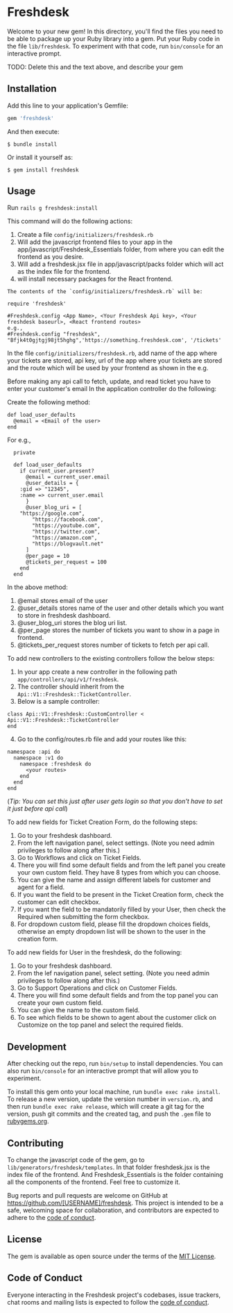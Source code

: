 # Freshdesk

Welcome to your new gem! In this directory, you'll find the files you need to be able to package up your Ruby library into a gem. Put your Ruby code in the file `lib/freshdesk`. To experiment with that code, run `bin/console` for an interactive prompt.

TODO: Delete this and the text above, and describe your gem

## Installation

Add this line to your application's Gemfile:

```ruby
gem 'freshdesk'
```

And then execute:

    $ bundle install

Or install it yourself as:

    $ gem install freshdesk

## Usage
Run
`rails g freshdesk:install`

This command will do the following actions:
  1. Create a file `config/initializers/freshdesk.rb`
  2. Will add the javascript frontend files to your app in the app/javascript/Freshdesk_Essentials folder, from where you can edit the frontend as you desire.
  3. Will add a freshdesk.jsx file in app/javascript/packs folder which will act as the index file for the frontend.
  4. will install necessary packages for the React frontend.
```
The contents of the `config/initializers/freshdesk.rb` will be:

require 'freshdesk'

#Freshdesk.config <App Name>, <Your Freshdesk Api key>, <Your freshdesk baseurl>, <React frontend routes>
e.g., 
#Freshdesk.config "freshdesk", "Bfjk4t0gjtgj98jt5hghg",'https://something.freshdesk.com', '/tickets'
```

In the file `config/initializers/freshdesk.rb`, add name of the app where your tickets are stored, api key, url of the app where your tickets are stored and the route which will be used by your frontend as shown in the e.g.

Before making any api call to fetch, update, and  read ticket you have to enter your customer's email
In the application controller do the following:

Create the following method:

```
def load_user_defaults
  @email = <Email of the user>
end

```

For e.g., 
```
  private

  def load_user_defaults
    if current_user.present?
      @email = current_user.email
      @user_details = { 
	:gid => "12345", 
	:name => current_user.email
      }
      @user_blog_uri = [
	"https://google.com",
        "https://facebook.com",
        "https://youtube.com",
        "https://twitter.com",
        "https://amazon.com",
        "https://blogvault.net"
      ]
      @per_page = 10
      @tickets_per_request = 100
    end
  end
```

In the above method: 
  1. @email stores email of the user
  2. @user_details stores name of the user and other details which you want to store in freshdesk dashboard.
  3. @user_blog_uri stores the blog uri list.
  4. @per_page stores the number of tickets you want to show in a page in frontend.
  5. @tickets_per_request stores number of tickets to fetch per api call.

To add new controllers to the existing controllers follow the below steps:
  1. In your app create a new controller in the following path `app/controllers/api/v1/freshdesk`.
  2. The controller should inherit from the `Api::V1::Freshdesk::TicketController`.
  3. Below is a sample controller:
  ```
  class Api::V1::Freshdesk::CustomController < Api::V1::Freshdesk::TicketController
  end
  ```
  4. Go to the config/routes.rb file and add your routes like this:
  ```
  namespace :api do
    namespace :v1 do
      namespace :freshdesk do
        <your routes>
      end
    end
  end
  ```

(<i>Tip: You can set this just after user gets login so that you don't have to set it just before api call</i>)

To add new fields for Ticket Creation Form, do the following steps:
  1. Go to your freshdesk dashboard.
  2. From the left navigation panel, select settings. (Note you need admin privileges to follow along after this.)
  3. Go to Workflows and click on Ticket Fields.
  4. There you will find some default fields and from the left panel you create your own custom field. They have 8 types from which you can choose.
  5. You can give the name and assign different labels for customer and agent for a field.
  6. If you want the field to be present in the Ticket Creation form, check the customer can edit checkbox.
  7. If you want the field to be mandatorily filled by your User, then check the Required when submitting the form checkbox.
  8. For dropdown custom field, please fill the dropdown choices fields, otherwise an empty dropdown list will be shown to the user in the creation form.

To add new fields for User in the freshdesk, do the following:
  1. Go to your freshdesk dashboard.
  2. From the lef navigation panel, select setting. (Note you need admin privileges to follow along after this.)
  3. Go to Support Operations and click on Customer Fields.
  4. There you will find some default fields and from the top panel you can create your own custom field.
  5. You can give the name to the custom field.
  6. To see which fields to be shown to agent about the customer click on Customize on the top panel and select the required fields.

## Development

After checking out the repo, run `bin/setup` to install dependencies. You can also run `bin/console` for an interactive prompt that will allow you to experiment.

To install this gem onto your local machine, run `bundle exec rake install`. To release a new version, update the version number in `version.rb`, and then run `bundle exec rake release`, which will create a git tag for the version, push git commits and the created tag, and push the `.gem` file to [rubygems.org](https://rubygems.org).

## Contributing

To change the javascript code of the gem, go to	`lib/generators/freshdesk/templates`.
In that folder freshdesk.jsx is the index file of the frontend.
And Freshdesk_Essentials is the folder containing all the components of the frontend.
Feel free to customize it.

Bug reports and pull requests are welcome on GitHub at https://github.com/[USERNAME]/freshdesk. This project is intended to be a safe, welcoming space for collaboration, and contributors are expected to adhere to the [code of conduct](https://github.com/[USERNAME]/freshdesk/blob/master/CODE_OF_CONDUCT.md).

## License

The gem is available as open source under the terms of the [MIT License](https://opensource.org/licenses/MIT).

## Code of Conduct

Everyone interacting in the Freshdesk project's codebases, issue trackers, chat rooms and mailing lists is expected to follow the [code of conduct](https://github.com/[USERNAME]/freshdesk/blob/master/CODE_OF_CONDUCT.md).
